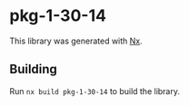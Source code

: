 # pkg-1-30-14

This library was generated with [Nx](https://nx.dev).

## Building

Run `nx build pkg-1-30-14` to build the library.
